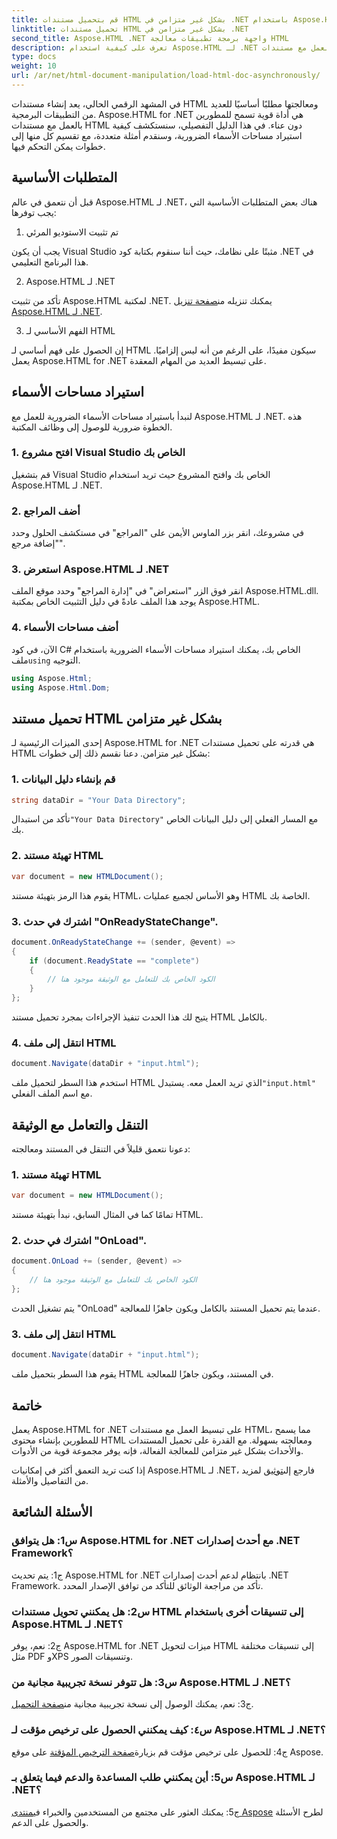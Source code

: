 ```yaml
---
title: قم بتحميل مستندات HTML بشكل غير متزامن في .NET باستخدام Aspose.HTML
linktitle: تحميل مستندات HTML بشكل غير متزامن في .NET
second_title: Aspose.HTML .NET واجهة برمجة تطبيقات معالجة HTML
description: تعرف على كيفية استخدام Aspose.HTML لـ .NET للعمل مع مستندات HTML. دليل خطوة بخطوة مع الأمثلة والأسئلة الشائعة للمطورين.
type: docs
weight: 10
url: /ar/net/html-document-manipulation/load-html-doc-asynchronously/
---
```


في المشهد الرقمي الحالي، يعد إنشاء مستندات HTML ومعالجتها مطلبًا أساسيًا للعديد من التطبيقات البرمجية. Aspose.HTML for .NET هي أداة قوية تسمح للمطورين بالعمل مع مستندات HTML دون عناء. في هذا الدليل التفصيلي، سنستكشف كيفية استيراد مساحات الأسماء الضرورية، وسنقدم أمثلة متعددة، مع تقسيم كل منها إلى خطوات يمكن التحكم فيها.

## المتطلبات الأساسية

قبل أن نتعمق في عالم Aspose.HTML لـ .NET، هناك بعض المتطلبات الأساسية التي يجب توفرها:

1. تم تثبيت الاستوديو المرئي

يجب أن يكون Visual Studio مثبتًا على نظامك، حيث أننا سنقوم بكتابة كود .NET في هذا البرنامج التعليمي.

2. Aspose.HTML لـ .NET

 تأكد من تثبيت Aspose.HTML لمكتبة .NET. يمكنك تنزيله من[صفحة تنزيل Aspose.HTML لـ .NET](https://releases.aspose.com/html/net/).

3. الفهم الأساسي لـ HTML

إن الحصول على فهم أساسي لـ HTML سيكون مفيدًا، على الرغم من أنه ليس إلزاميًا. يعمل Aspose.HTML for .NET على تبسيط العديد من المهام المعقدة.

## استيراد مساحات الأسماء

لنبدأ باستيراد مساحات الأسماء الضرورية للعمل مع Aspose.HTML لـ .NET. هذه الخطوة ضرورية للوصول إلى وظائف المكتبة.

### 1. افتح مشروع Visual Studio الخاص بك

قم بتشغيل Visual Studio الخاص بك وافتح المشروع حيث تريد استخدام Aspose.HTML لـ .NET.

### 2. أضف المراجع

في مشروعك، انقر بزر الماوس الأيمن على "المراجع" في مستكشف الحلول وحدد "إضافة مرجع".

### 3. استعرض Aspose.HTML لـ .NET

انقر فوق الزر "استعراض" في "إدارة المراجع" وحدد موقع الملف Aspose.HTML.dll. يوجد هذا الملف عادةً في دليل التثبيت الخاص بمكتبة Aspose.HTML.

### 4. أضف مساحات الأسماء

 الآن، في كود C# الخاص بك، يمكنك استيراد مساحات الأسماء الضرورية باستخدام ملف`using` التوجيه.

```csharp
using Aspose.Html;
using Aspose.Html.Dom;
```

## تحميل مستند HTML بشكل غير متزامن

إحدى الميزات الرئيسية لـ Aspose.HTML for .NET هي قدرته على تحميل مستندات HTML بشكل غير متزامن. دعنا نقسم ذلك إلى خطوات:

### 1. قم بإنشاء دليل البيانات

```csharp
string dataDir = "Your Data Directory";
```

 تأكد من استبدال`"Your Data Directory"` مع المسار الفعلي إلى دليل البيانات الخاص بك.

### 2. تهيئة مستند HTML

```csharp
var document = new HTMLDocument();
```

يقوم هذا الرمز بتهيئة مستند HTML، وهو الأساس لجميع عمليات HTML الخاصة بك.

### 3. اشترك في حدث "OnReadyStateChange".

```csharp
document.OnReadyStateChange += (sender, @event) =>
{
    if (document.ReadyState == "complete")
    {
        // الكود الخاص بك للتعامل مع الوثيقة موجود هنا
    }
};
```

يتيح لك هذا الحدث تنفيذ الإجراءات بمجرد تحميل مستند HTML بالكامل.

### 4. انتقل إلى ملف HTML

```csharp
document.Navigate(dataDir + "input.html");
```

 استخدم هذا السطر لتحميل ملف HTML الذي تريد العمل معه. يستبدل`"input.html"` مع اسم الملف الفعلي.

## التنقل والتعامل مع الوثيقة

دعونا نتعمق قليلاً في التنقل في المستند ومعالجته:

### 1. تهيئة مستند HTML

```csharp
var document = new HTMLDocument();
```

تمامًا كما في المثال السابق، نبدأ بتهيئة مستند HTML.

### 2. اشترك في حدث "OnLoad".

```csharp
document.OnLoad += (sender, @event) =>
{
    // الكود الخاص بك للتعامل مع الوثيقة موجود هنا
};
```

يتم تشغيل الحدث "OnLoad" عندما يتم تحميل المستند بالكامل ويكون جاهزًا للمعالجة.

### 3. انتقل إلى ملف HTML

```csharp
document.Navigate(dataDir + "input.html");
```

يقوم هذا السطر بتحميل ملف HTML في المستند، ويكون جاهزًا للمعالجة.

## خاتمة

يعمل Aspose.HTML for .NET على تبسيط العمل مع مستندات HTML، مما يسمح للمطورين بإنشاء محتوى HTML ومعالجته بسهولة. مع القدرة على تحميل المستندات والأحداث بشكل غير متزامن للمعالجة الفعالة، فإنه يوفر مجموعة قوية من الأدوات.

 إذا كنت تريد التعمق أكثر في إمكانيات Aspose.HTML لـ .NET، فارجع إلى[توثيق](https://reference.aspose.com/html/net/) لمزيد من التفاصيل والأمثلة.

## الأسئلة الشائعة

### س1: هل يتوافق Aspose.HTML for .NET مع أحدث إصدارات .NET Framework؟

ج1: يتم تحديث Aspose.HTML for .NET بانتظام لدعم أحدث إصدارات .NET Framework. تأكد من مراجعة الوثائق للتأكد من توافق الإصدار المحدد.

### س2: هل يمكنني تحويل مستندات HTML إلى تنسيقات أخرى باستخدام Aspose.HTML لـ .NET؟

ج2: نعم، يوفر Aspose.HTML for .NET ميزات لتحويل HTML إلى تنسيقات مختلفة مثل PDF وXPS وتنسيقات الصور.

### س3: هل تتوفر نسخة تجريبية مجانية من Aspose.HTML لـ .NET؟

 ج3: نعم، يمكنك الوصول إلى نسخة تجريبية مجانية من[صفحة التحميل](https://releases.aspose.com/).

### س٤: كيف يمكنني الحصول على ترخيص مؤقت لـ Aspose.HTML لـ .NET؟

 ج4: للحصول على ترخيص مؤقت قم بزيارة[صفحة الترخيص المؤقتة](https://purchase.aspose.com/temporary-license/) على موقع Aspose.

### س5: أين يمكنني طلب المساعدة والدعم فيما يتعلق بـ Aspose.HTML لـ .NET؟

 ج5: يمكنك العثور على مجتمع من المستخدمين والخبراء في[منتدى Aspose](https://forum.aspose.com/) لطرح الأسئلة والحصول على الدعم.